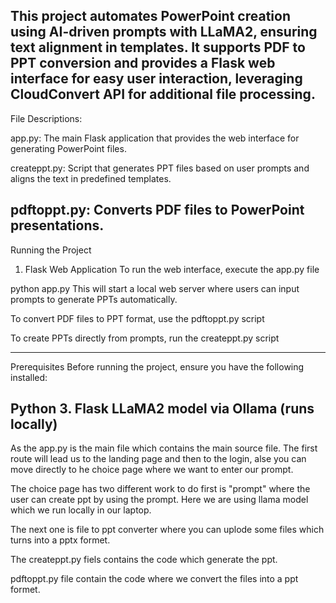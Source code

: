 This project automates PowerPoint creation using AI-driven prompts with LLaMA2, ensuring text alignment in templates. It supports PDF to PPT conversion and provides a Flask web interface for easy user interaction, leveraging CloudConvert API for additional file processing.
------------------------------------------------------------------------------------------------------------------------------------------------------
File Descriptions:

app.py: The main Flask application that provides the web interface for generating PowerPoint files.

createppt.py: Script that generates PPT files based on user prompts and aligns the text in predefined templates.

pdftoppt.py: Converts PDF files to PowerPoint presentations.
--------------------------------------------------------------------------------------------------------------------------------------------------------
Running the Project

1. Flask Web Application
To run the web interface, execute the app.py file

python app.py
This will start a local web server where users can input prompts to generate PPTs automatically.

To convert PDF files to PPT format, use the pdftoppt.py script

To create PPTs directly from prompts, run the createppt.py script

----------------------------------------------------------------------------------------------------------------------------------------------------------
Prerequisites
Before running the project, ensure you have the following installed:

Python 3.
Flask
LLaMA2 model via Ollama (runs locally)
----------------------------------------------------------------------------------------------------------------------------------------------------------
As the app.py is the main file which contains the main source file. The first route will lead us to the landing page and then to the login, alse you can move directly to he choice page
where we want to enter our prompt.

The choice page has two different work to do first is "prompt" where the user can create ppt by using the prompt. Here we are using llama model which we run locally in our laptop.

The next one is file to ppt converter where you can uplode some files which turns into a pptx formet.

The createppt.py fiels contains the code which generate the ppt.

pdftoppt.py file contain the code where we convert the files into a ppt formet.
